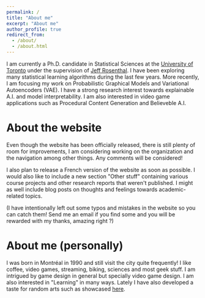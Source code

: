 ```yaml
---
permalink: /
title: "About me"
excerpt: "About me"
author_profile: true
redirect_from: 
  - /about/
  - /about.html
---
```



I am currently a Ph.D. candidate in Statistical Sciences at the [University of Toronto](http://www.utstat.utoronto.ca) under the supervision of [Jeff Rosenthal](http://probability.ca/jeff/). I have been exploring many statistical learning algorithms during the last few years. More recently, I am focusing my work on Probabilistic Graphical Models and Variational Autoencoders (VAE). I have a strong research interest towards explainable A.I. and model interpretability. I am also interested in video game applications such as Procedural Content Generation and Believeble A.I.


About the website
=====

Even though the website has been officially released, there is still plenty of room for improvements, I am considering working on the organization and the navigation among other things. Any comments will be considered!

I also plan to release a French version of the website as soon as possible.  I would also like to include a new section "Other stuff" containing various course projects and other research reports that weren't published. I might as well include blog posts on thoughts and feelings towards academic-related topics.

(I have intentionally left out some typos and mistakes in the website so you can catch them! Send me an email if you find some and you will be rewarded with my thanks, amazing right ?) 


About me (personally)
=====

I was born in Montréal in 1990 and still visit the city quite frequently! I like coffee, video games, streaming, biking, sciences and most geek stuff. I am intrigued by game design in general but specially video game design. I am also interested in "Learning" in many ways. Lately I have also developed a taste for random arts such as showcased [here](http://art-aleatoire.com). 
